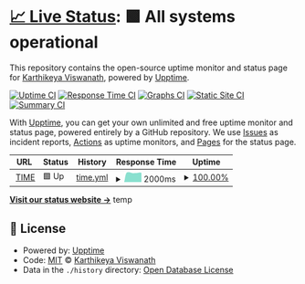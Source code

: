 # [📈 Live Status](https://paranoidsp.github.io/uptime-t4e): <!--live status--> **🟩 All systems operational**

This repository contains the open-source uptime monitor and status page for [Karthikeya Viswanath](https://paranoidsp.github.io/uptime-t4e), powered by [Upptime](https://github.com/upptime/upptime).

[![Uptime CI](https://github.com/paranoidsp/uptime-t4e/workflows/Uptime%20CI/badge.svg)](https://github.com/paranoidsp/uptime-t4e/actions?query=workflow%3A%22Uptime+CI%22)
[![Response Time CI](https://github.com/paranoidsp/uptime-t4e/workflows/Response%20Time%20CI/badge.svg)](https://github.com/paranoidsp/uptime-t4e/actions?query=workflow%3A%22Response+Time+CI%22)
[![Graphs CI](https://github.com/paranoidsp/uptime-t4e/workflows/Graphs%20CI/badge.svg)](https://github.com/paranoidsp/uptime-t4e/actions?query=workflow%3A%22Graphs+CI%22)
[![Static Site CI](https://github.com/paranoidsp/uptime-t4e/workflows/Static%20Site%20CI/badge.svg)](https://github.com/paranoidsp/uptime-t4e/actions?query=workflow%3A%22Static+Site+CI%22)
[![Summary CI](https://github.com/paranoidsp/uptime-t4e/workflows/Summary%20CI/badge.svg)](https://github.com/paranoidsp/uptime-t4e/actions?query=workflow%3A%22Summary+CI%22)

With [Upptime](https://upptime.js.org), you can get your own unlimited and free uptime monitor and status page, powered entirely by a GitHub repository. We use [Issues](https://github.com/paranoidsp/uptime-t4e/issues) as incident reports, [Actions](https://github.com/paranoidsp/uptime-t4e/actions) as uptime monitors, and [Pages](https://paranoidsp.github.io/uptime-t4e) for the status page.

<!--start: status pages-->
<!-- This summary is generated by Upptime (https://github.com/upptime/upptime) -->
<!-- Do not edit this manually, your changes will be overwritten -->
<!-- prettier-ignore -->
| URL | Status | History | Response Time | Uptime |
| --- | ------ | ------- | ------------- | ------ |
| <img alt="" src="https://icons.duckduckgo.com/ip3/www.time4education.com.ico" height="13"> [TIME](https://www.time4education.com/) | 🟩 Up | [time.yml](https://github.com/paranoidsp/uptime-t4e/commits/HEAD/history/time.yml) | <details><summary><img alt="Response time graph" src="./graphs/time/response-time-week.png" height="20"> 2000ms</summary><br><a href="https://paranoidsp.github.io/uptime-t4e/history/time"><img alt="Response time 3219" src="https://img.shields.io/endpoint?url=https%3A%2F%2Fraw.githubusercontent.com%2Fparanoidsp%2Fuptime-t4e%2FHEAD%2Fapi%2Ftime%2Fresponse-time.json"></a><br><a href="https://paranoidsp.github.io/uptime-t4e/history/time"><img alt="24-hour response time 2015" src="https://img.shields.io/endpoint?url=https%3A%2F%2Fraw.githubusercontent.com%2Fparanoidsp%2Fuptime-t4e%2FHEAD%2Fapi%2Ftime%2Fresponse-time-day.json"></a><br><a href="https://paranoidsp.github.io/uptime-t4e/history/time"><img alt="7-day response time 2000" src="https://img.shields.io/endpoint?url=https%3A%2F%2Fraw.githubusercontent.com%2Fparanoidsp%2Fuptime-t4e%2FHEAD%2Fapi%2Ftime%2Fresponse-time-week.json"></a><br><a href="https://paranoidsp.github.io/uptime-t4e/history/time"><img alt="30-day response time 1996" src="https://img.shields.io/endpoint?url=https%3A%2F%2Fraw.githubusercontent.com%2Fparanoidsp%2Fuptime-t4e%2FHEAD%2Fapi%2Ftime%2Fresponse-time-month.json"></a><br><a href="https://paranoidsp.github.io/uptime-t4e/history/time"><img alt="1-year response time 2352" src="https://img.shields.io/endpoint?url=https%3A%2F%2Fraw.githubusercontent.com%2Fparanoidsp%2Fuptime-t4e%2FHEAD%2Fapi%2Ftime%2Fresponse-time-year.json"></a></details> | <details><summary><a href="https://paranoidsp.github.io/uptime-t4e/history/time">100.00%</a></summary><a href="https://paranoidsp.github.io/uptime-t4e/history/time"><img alt="All-time uptime 99.92%" src="https://img.shields.io/endpoint?url=https%3A%2F%2Fraw.githubusercontent.com%2Fparanoidsp%2Fuptime-t4e%2FHEAD%2Fapi%2Ftime%2Fuptime.json"></a><br><a href="https://paranoidsp.github.io/uptime-t4e/history/time"><img alt="24-hour uptime 100.00%" src="https://img.shields.io/endpoint?url=https%3A%2F%2Fraw.githubusercontent.com%2Fparanoidsp%2Fuptime-t4e%2FHEAD%2Fapi%2Ftime%2Fuptime-day.json"></a><br><a href="https://paranoidsp.github.io/uptime-t4e/history/time"><img alt="7-day uptime 100.00%" src="https://img.shields.io/endpoint?url=https%3A%2F%2Fraw.githubusercontent.com%2Fparanoidsp%2Fuptime-t4e%2FHEAD%2Fapi%2Ftime%2Fuptime-week.json"></a><br><a href="https://paranoidsp.github.io/uptime-t4e/history/time"><img alt="30-day uptime 100.00%" src="https://img.shields.io/endpoint?url=https%3A%2F%2Fraw.githubusercontent.com%2Fparanoidsp%2Fuptime-t4e%2FHEAD%2Fapi%2Ftime%2Fuptime-month.json"></a><br><a href="https://paranoidsp.github.io/uptime-t4e/history/time"><img alt="1-year uptime 99.92%" src="https://img.shields.io/endpoint?url=https%3A%2F%2Fraw.githubusercontent.com%2Fparanoidsp%2Fuptime-t4e%2FHEAD%2Fapi%2Ftime%2Fuptime-year.json"></a></details>

<!--end: status pages-->

[**Visit our status website →**](https://paranoidsp.github.io/uptime-t4e)
temp

## 📄 License

- Powered by: [Upptime](https://github.com/upptime/upptime)
- Code: [MIT](./LICENSE) © [Karthikeya Viswanath](https://paranoidsp.github.io/uptime-t4e)
- Data in the `./history` directory: [Open Database License](https://opendatacommons.org/licenses/odbl/1-0/)
